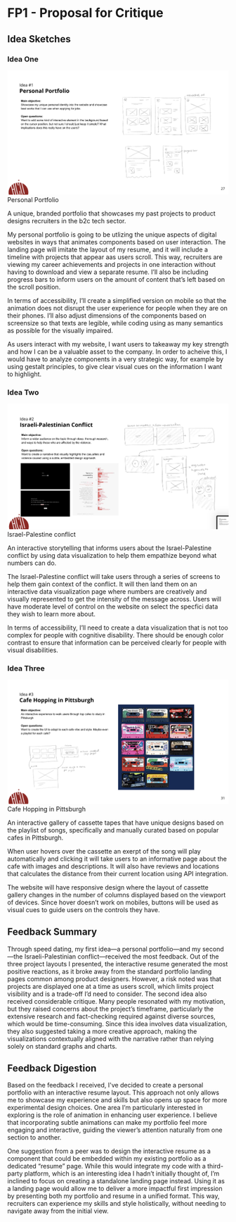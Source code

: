 # FP1 - Proposal for Critique
## Idea Sketches
### Idea One
![Portfolio sketches](assets/readme/IdeaOne.png)
Personal Portfolio

A unique, branded portfolio that showcases my past projects to product designs recruiters in the b2c tech sector. 

My personal portfolio is going to be utlizing the unique aspects of digital websites in ways that animates components based on user interaction. The landing page will imitate the layout of my resume, and it will include a timeline with projects that appear aas users scroll. This way, recruiters are viewing my career achievements and projects in one interaction without having to download and view a separate resume. I’ll also be including progress bars to inform users on the amount of content that’s left based on the scroll position.

In terms of accessibility, I’ll create a simplified version on mobile so that the animation does not disrupt the user experience for people when they are on their phones. I’ll also adjust dimensions of the components based on screensize so that texts are legible, while coding using as many semantics as possible for the visually impaired. 

As users interact with my website, I want users to takeaway my key strength and how I can be a valuable asset to the company. In order to acheive this, I would have to analyze components in a very strategic way, for example by using gestalt principles, to give clear visual cues on the information I want to highlight.

### Idea Two
![Israel-Palestine conflict sketches](assets/readme/IdeaTwo.png)
Israel-Palestine conflict

An interactive storytelling that informs users about the Israel-Palestine conflict by using data visualization to help them empathize beyond what numbers can do.

The Israel-Palestine conflict will take users through a series of screens to help them gain context of the conflict. It will then land them on an interactive data visualization page where numbers  are creatively and visually represented to get the intensity of the message across. Users will have moderate level of control on the website on select the specfici data they wish to learn more about. 

In terms of accessibility, I’ll need to create a data visualization that is not too complex for people with cognitive disability. There should be enough color contrast to ensure that information can be perceived clearly for people with visual disabilities.

### Idea Three
![Cafe Hopping in Pittsburgh sketches](assets/readme/IdeaThree.png)
Cafe Hopping in Pittsburgh

An interactive gallery of cassette tapes that have unique designs based on the playlist of songs, specifically and manually curated based on popular cafes in Pittsburgh.

When user hovers over the cassette an exerpt of the song will play automatically and clicking it will take users to an informative page about the cafe with images and descriptions. It will also have reviews and locations that calculates the distance from their current location using API integration.

The website will have responsive design where the layout of cassette gallery changes in the number of columns displayed based on the viewport of devices. Since hover doesn’t work on mobiles, buttons will be used as visual cues to guide users on the controls they have.

## Feedback Summary
Through speed dating, my first idea—a personal portfolio—and my second—the Israeli-Palestinian conflict—received the most feedback. Out of the three project layouts I presented, the interactive resume generated the most positive reactions, as it broke away from the standard portfolio landing pages common among product designers. However, a risk noted was that projects are displayed one at a time as users scroll, which limits project visibility and is a trade-off I’d need to consider. The second idea also received considerable critique. Many people resonated with my motivation, but they raised concerns about the project’s timeframe, particularly the extensive research and fact-checking required against diverse sources, which would be time-consuming. Since this idea involves data visualization, they also suggested taking a more creative approach, making the visualizations contextually aligned with the narrative rather than relying solely on standard graphs and charts.

## Feedback Digestion
Based on the feedback I received, I've decided to create a personal portfolio with an interactive resume layout. This approach not only allows me to showcase my experience and skills but also opens up space for more experimental design choices. One area I’m particularly interested in exploring is the role of animation in enhancing user experience. I believe that incorporating subtle animations can make my portfolio feel more engaging and interactive, guiding the viewer’s attention naturally from one section to another.

One suggestion from a peer was to design the interactive resume as a component that could be embedded within my existing portfolio as a dedicated “resume” page. While this would integrate my code with a third-party platform, which is an interesting idea I hadn’t initially thought of, I’m inclined to focus on creating a standalone landing page instead. Using it as a landing page would allow me to deliver a more impactful first impression by presenting both my portfolio and resume in a unified format. This way, recruiters can experience my skills and style holistically, without needing to navigate away from the initial view.